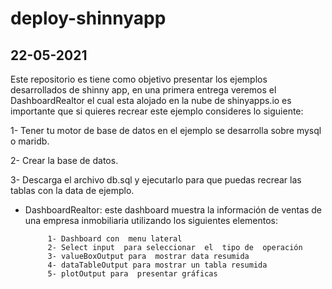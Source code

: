 # deploy-shinnyapp

## 22-05-2021
Este repositorio es tiene como objetivo presentar los  ejemplos desarrollados de shinny app,  en una primera entrega veremos el DashboardRealtor el  cual esta  alojado  en  la  nube de shinyapps.io  es importante  que  si  quieres  recrear este ejemplo consideres lo siguiente:

 1- Tener tu motor de base de datos en el ejemplo se desarrolla sobre mysql o maridb.

 2- Crear la base de datos.

 3- Descarga el archivo db.sql y ejecutarlo para que puedas recrear las tablas con la data de ejemplo. 

 - DashboardRealtor: este dashboard muestra  la  información de ventas de una empresa inmobiliaria  utilizando los  siguientes elementos:

            1- Dashboard con  menu lateral
            2- Select input  para seleccionar  el  tipo de  operación
            3- valueBoxOutput para  mostrar data resumida 
            4- dataTableOutput para mostrar un tabla resumida 
            5- plotOutput para  presentar gráficas  